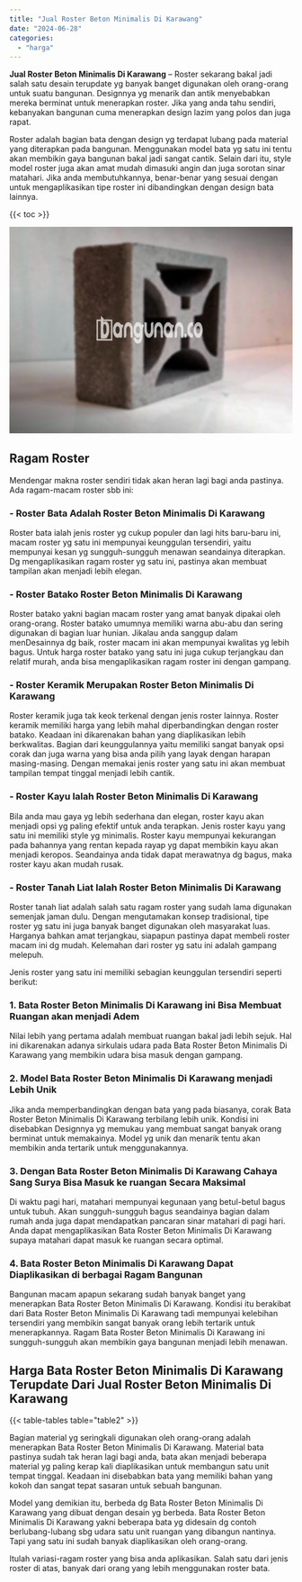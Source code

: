 ```yaml
---
title: "Jual Roster Beton Minimalis Di Karawang"
date: "2024-06-28"
categories: 
  - "harga"
---
```


**Jual Roster Beton Minimalis Di Karawang** – Roster sekarang bakal jadi salah satu desain terupdate yg banyak banget digunakan oleh orang-orang untuk suatu bangunan. Designnya yg menarik dan antik menyebabkan mereka berminat untuk menerapkan roster. Jika yang anda tahu sendiri, kebanyakan bangunan cuma menerapkan design lazim yang polos dan juga rapat.

Roster adalah bagian bata dengan design yg terdapat lubang pada material yang diterapkan pada bangunan. Menggunakan model bata yg satu ini tentu akan membikin gaya bangunan bakal jadi sangat cantik. Selain dari itu, style model roster juga akan amat mudah dimasuki angin dan juga sorotan sinar matahari. Jika anda membutuhkannya, benar-benar yang sesuai dengan untuk mengaplikasikan tipe roster ini dibandingkan dengan design bata lainnya.

{{< toc >}}

![Jual Roster Beton Minimalis Di Karawang](/images/bata-roster-minimalis-25.png)

## Ragam Roster

Mendengar makna roster sendiri tidak akan heran lagi bagi anda pastinya. Ada ragam-macam roster sbb ini:

### \- Roster Bata Adalah Roster Beton Minimalis Di Karawang

Roster bata ialah jenis roster yg cukup populer dan lagi hits baru-baru ini, macam roster yg satu ini mempunyai keunggulan tersendiri, yaitu mempunyai kesan yg sungguh-sungguh menawan seandainya diterapkan. Dg mengaplikasikan ragam roster yg satu ini, pastinya akan membuat tampilan akan menjadi lebih elegan.

### \- Roster Batako Roster Beton Minimalis Di Karawang

Roster batako yakni bagian macam roster yang amat banyak dipakai oleh orang-orang. Roster batako umumnya memiliki warna abu-abu dan sering digunakan di bagian luar hunian. Jikalau anda sanggup dalam menDesainnya dg baik, roster macam ini akan mempunyai kwalitas yg lebih bagus. Untuk harga roster batako yang satu ini juga cukup terjangkau dan relatif murah, anda bisa mengaplikasikan ragam roster ini dengan gampang.

### \- Roster Keramik Merupakan Roster Beton Minimalis Di Karawang

Roster keramik juga tak keok terkenal dengan jenis roster lainnya. Roster keramik memiliki harga yang lebih mahal diperbandingkan dengan roster batako. Keadaan ini dikarenakan bahan yang diaplikasikan lebih berkwalitas. Bagian dari keunggulannya yaitu memiliki sangat banyak opsi corak dan juga warna yang bisa anda pilih yang layak dengan harapan masing-masing. Dengan memakai jenis roster yang satu ini akan membuat tampilan tempat tinggal menjadi lebih cantik.

### \- Roster Kayu Ialah Roster Beton Minimalis Di Karawang

Bila anda mau gaya yg lebih sederhana dan elegan, roster kayu akan menjadi opsi yg paling efektif untuk anda terapkan. Jenis roster kayu yang satu ini memiliki style yg minimalis. Roster kayu mempunyai kekurangan pada bahannya yang rentan kepada rayap yg dapat membikin kayu akan menjadi keropos. Seandainya anda tidak dapat merawatnya dg bagus, maka roster kayu akan mudah rusak.

### \- Roster Tanah Liat Ialah Roster Beton Minimalis Di Karawang

Roster tanah liat adalah salah satu ragam roster yang sudah lama digunakan semenjak jaman dulu. Dengan mengutamakan konsep tradisional, tipe roster yg satu ini juga banyak banget digunakan oleh masyarakat luas. Harganya bahkan amat terjangkau, siapapun pastinya dapat membeli roster macam ini dg mudah. Kelemahan dari roster yg satu ini adalah gampang melepuh.

Jenis roster yang satu ini memiliki sebagian keunggulan tersendiri seperti berikut:

### 1\. Bata Roster Beton Minimalis Di Karawang ini Bisa Membuat Ruangan akan menjadi Adem

Nilai lebih yang pertama adalah membuat ruangan bakal jadi lebih sejuk. Hal ini dikarenakan adanya sirkulais udara pada Bata Roster Beton Minimalis Di Karawang yang membikin udara bisa masuk dengan gampang.

### 2\. Model Bata Roster Beton Minimalis Di Karawang menjadi Lebih Unik

Jika anda memperbandingkan dengan bata yang pada biasanya, corak Bata Roster Beton Minimalis Di Karawang terbilang lebih unik. Kondisi ini disebabkan Designnya yg memukau yang membuat sangat banyak orang berminat untuk memakainya. Model yg unik dan menarik tentu akan membikin anda tertarik untuk menggunakannya.

### 3\. Dengan Bata Roster Beton Minimalis Di Karawang Cahaya Sang Surya Bisa Masuk ke ruangan Secara Maksimal

Di waktu pagi hari, matahari mempunyai kegunaan yang betul-betul bagus untuk tubuh. Akan sungguh-sungguh bagus seandainya bagian dalam rumah anda juga dapat mendapatkan pancaran sinar matahari di pagi hari. Anda dapat mengaplikasikan Bata Roster Beton Minimalis Di Karawang supaya matahari dapat masuk ke ruangan secara optimal.

### 4\. Bata Roster Beton Minimalis Di Karawang Dapat Diaplikasikan di berbagai Ragam Bangunan

Bangunan macam apapun sekarang sudah banyak banget yang menerapkan Bata Roster Beton Minimalis Di Karawang. Kondisi itu berakibat dari Bata Roster Beton Minimalis Di Karawang tadi mempunyai kelebihan tersendiri yang membikin sangat banyak orang lebih tertarik untuk menerapkannya. Ragam Bata Roster Beton Minimalis Di Karawang ini sungguh-sungguh akan membikin gaya bangunan menjadi lebih menawan.

## Harga Bata Roster Beton Minimalis Di Karawang Terupdate Dari Jual Roster Beton Minimalis Di Karawang

{{< table-tables table="table2" >}}

Bagian material yg seringkali digunakan oleh orang-orang adalah menerapkan Bata Roster Beton Minimalis Di Karawang. Material bata pastinya sudah tak heran lagi bagi anda, bata akan menjadi beberapa material yg paling kerap kali diaplikasikan untuk membangun satu unit tempat tinggal. Keadaan ini disebabkan bata yang memiliki bahan yang kokoh dan sangat tepat sasaran untuk sebuah bangunan.

Model yang demikian itu, berbeda dg Bata Roster Beton Minimalis Di Karawang yang dibuat dengan desain yg berbeda. Bata Roster Beton Minimalis Di Karawang yakni beberapa bata yg didesain dg contoh berlubang-lubang sbg udara satu unit ruangan yang dibangun nantinya. Tapi yang satu ini sudah banyak diaplikasikan oleh orang-orang.

Itulah variasi-ragam roster yang bisa anda aplikasikan. Salah satu dari jenis roster di atas, banyak dari orang yang lebih menggunakan roster bata.
